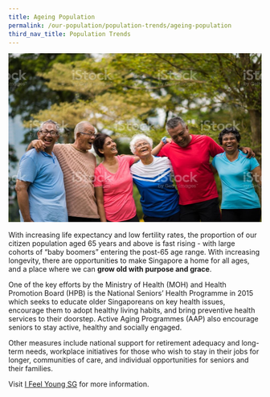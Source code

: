 ```yaml
---
title: Ageing Population
permalink: /our-population/population-trends/ageing-population
third_nav_title: Population Trends
---
```


![Grandparents and grandchildren, image by iStock](/images/stock-image-11.JPG)

With increasing life expectancy and low fertility rates, the proportion of our citizen population aged 65 years and above is fast rising - with large cohorts of “baby boomers” entering the post-65 age range. With increasing longevity, there are opportunities to make Singapore a home for all ages, and a place where we can **grow old with purpose and grace**. 

One of the key efforts by the Ministry of Health (MOH) and Health Promotion Board (HPB) is the National Seniors’ Health Programme in 2015 which seeks to educate older Singaporeans on key health issues, encourage them to adopt healthy living habits, and bring preventive health services to their doorstep. Active Aging Programmes (AAP) also encourage seniors to stay active, healthy and socially engaged. 

Other measures include national support for retirement adequacy and long-term needs, workplace initiatives for those who wish to stay in their jobs for longer, communities of care, and individual opportunities for seniors and their families. 

Visit [I Feel Young SG](https://www.moh.gov.sg/ifeelyoungsg/home) for more information.
